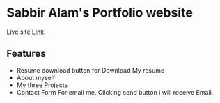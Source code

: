 # Sabbir Alam's Portfolio website

Live site [Link](https://portfolio-aca1a.web.app/).

## Features

* Resume download button for Download My resume
* About myself
* My three Projects
* Contact Form For email me. Clicking send button i will receive Email. 